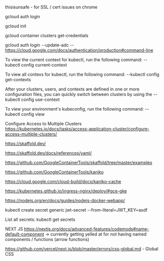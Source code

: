 thisisunsafe - for SSL / cert issues on chrome

gcloud auth login

gcloud init

gcloud container clusters get-credentials <clustername>

gcloud auth login --update-adc
-- https://cloud.google.com/docs/authentication/production#command-line

To view the current context for kubectl, run the following command:
--kubectl config current-context

To view all contexs for kubectl, run the following command:
--kubectl config get-contexts

After your clusters, users, and contexts are defined in one or more configuration files, you can quickly switch between clusters by using the
--kubectl config use-context <my-cluster-name>

To view your environment's kubeconfig, run the following command:
-- kubectl config view

Configure Access to Multiple Clusters
https://kubernetes.io/docs/tasks/access-application-cluster/configure-access-multiple-clusters/

https://skaffold.dev/

https://skaffold.dev/docs/references/yaml/

https://github.com/GoogleContainerTools/skaffold/tree/master/examples

https://github.com/GoogleContainerTools/kaniko

https://cloud.google.com/cloud-build/docs/kaniko-cache

https://kubernetes.github.io/ingress-nginx/deploy/#gce-gke

https://nodejs.org/en/docs/guides/nodejs-docker-webapp/

kubectl create secret generic jwt-secret --from-literal=JWT_KEY=asdf

List all secrets:
kubectl get secrets

NEXT JS
https://nextjs.org/docs/advanced-features/codemods#name-default-component -> currently getting yelled at for not having named components / functions (arrow functions)

https://github.com/vercel/next.js/blob/master/errors/css-global.md - Global CSS 